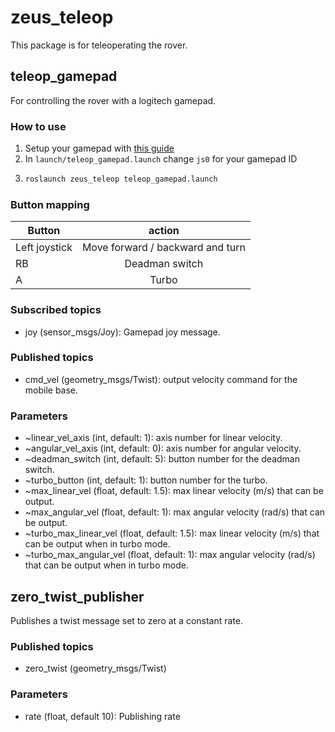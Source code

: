 # zeus_teleop
This package is for teleoperating the rover.

## teleop_gamepad
For controlling the rover with a logitech gamepad.

### How to use
1. Setup your gamepad with [this guide](http://wiki.ros.org/joy/Tutorials/ConfiguringALinuxJoystick)
2. In `launch/teleop_gamepad.launch` change `js0` for your gamepad ID
3.
    ```bash
    roslaunch zeus_teleop teleop_gamepad.launch
    ```

### Button mapping
| Button       | action |
| ---          |:---:   |
|Left joystick | Move forward / backward and turn |
|RB            | Deadman switch |
|A             | Turbo |


### Subscribed topics
* joy (sensor_msgs/Joy): Gamepad joy message.
### Published topics
* cmd_vel (geometry_msgs/Twist): output velocity command for the mobile base.

### Parameters
* ~linear_vel_axis (int, default: 1): axis number for linear velocity.
* ~angular_vel_axis (int, default: 0): axis number for angular velocity.
* ~deadman_switch (int, default: 5): button number for the deadman switch.
* ~turbo_button (int, default: 1): button number for the turbo.
* ~max_linear_vel (float, default: 1.5): max linear velocity (m/s) that can be output.
* ~max_angular_vel (float, default: 1): max angular velocity (rad/s) that can be output.
* ~turbo_max_linear_vel (float, default: 1.5): max linear velocity (m/s) that can be output when in turbo mode.
* ~turbo_max_angular_vel (float, default: 1): max angular velocity (rad/s) that can be output when in turbo mode.

## zero_twist_publisher
Publishes a twist message set to zero at a constant rate.

### Published topics
* zero_twist (geometry_msgs/Twist)

### Parameters
* rate (float, default 10): Publishing rate

